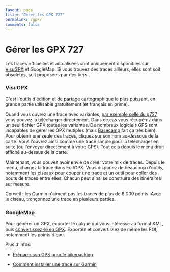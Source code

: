 ```yaml
---
layout: page
title: "Gérer les GPX 727"
permalink: /gpx/
comments: false
---
```


# Gérer les GPX 727

Les traces officielles et actualisées sont uniquement disponibles sur [VisuGPX](https://www.visugpx.com/) et GoogleMap.
Si vous trouvez des traces ailleurs, elles sont soit obsolètes, soit proposées par des tiers.

### VisuGPX

C'est l'outils d'édition et de partage cartographique le plus puissant, en grande partie utilisable gratuitement (et français en prime).

Quand vous ouvrez une trace avec variantes, [par exemple celle du g727](https://www.visugpx.com/CUblYBm7Li), vous pouvez la télécharger directement.
Dans ce cas vous récupérez dans un seul fichier GPX toutes les variantes.
De nombreux logiciels GPS sont incapables de gérer les GPX mutiples (mais [Basecamp](https://www.garmin.com/fr-FR/software/basecamp/) fait ça très bien).
Pour obtenir une seule des traces, cliquez sur son nom au-dessous de la carte. Vous l'ouvrez ainsi comme une trace simple pour la télécharger en suite (où l'envoyer directement à votre GPS). Tout cela depuis le menu droit affiché au-dessus de la carte.

Maintenant, vous pouvez avoir envie de créer votre mix de traces. Depuis le menu, chargez la trace dans EditGPX.
Vous disponez de beaucoup d'outils, notamment les ciseaux pour couper une trace et un outil pour coller des bouts de traces entre elles. Chacun peut ainsi se construire des itinéraires sur mesure.

Conseil : les Garmin n'aiment pas les traces de plus de 8 000 points.
Avec le ciseau, tronçonnez une trace en plusieurs parties.

### GoogleMap

 Pour générer un GPX, exporter le calque qui vous intéresse au format KML, puis [convertissez-le en GPX](https://www.gpsvisualizer.com/convert_input). Exportez et convertissez de même les POI, notamment les points d'eau.

 Plus d'infos:

 * [Préparer son GPS pour le bikepacking](https://tcrouzet.com/2023/03/24/comment-je-prepare-mon-gps-pour-un-bikepacking/)
  
 * [Comment installer une trace sur Garmin](https://tcrouzet.com/2023/02/10/comment-installer-une-trace-sur-garmin/)